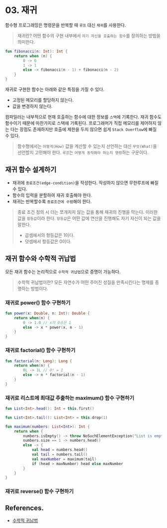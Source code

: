 # 03. 재귀

함수형 프로그래밍은 명령문을 반복할 때 `루프` 대신 `재귀`를 사용한다.

> 재귀란? 어떤 함수의 구현 내부에서 `자기 자신을 호출하는 함수`를 정의하는 방법을 의미한다.

```kotlin
fun fibonacci(n: Int): Int {
    return when (n) {
        0 -> 0
        1 -> 1
        else -> fibonacci(n - 1) + fibonacci(n - 2)
    }
}
```

재귀로 구현한 함수는 아래와 같은 특징을 가질 수 있다.

* 고정된 메모리를 할당하지 않는다.
* 값을 변경하지 않는다.

컴파일러는 내부적으로 현재 호출하는 함수에 대한 정보를 `스택`에 기록한다. 재귀 함수도 함수이기 때문에 마찬가지로 스택에 기록된다.
프로그래머가 직접 메모리를 제어하지 않는 다는 장점도 존재하지만 호출에 제한을 두지 않으면 쉽게 `Stack Overflow`에 빠질 수 있다.

> 함수형에서는 `어떻게(How)` 값을 계산할 수 있는지 선언하는 대신 `무엇(What)`을 선언할지 고민해야 한다. `루프`는 `어떻게 동작해야 하는지 명령`하는 구문이다.

## 재귀 함수 설계하기

* 재귀에 `종료조건(edge-condition)`을 작성한다. 작성하지 않으면 무한루프에 빠질 수 있다.
* 함수의 입력을 분할하여 재귀 호출해야 한다.
* 재귀는 반복할수록 `종료조건에 수렴`해야 한다.

> 종료 조건 정의 시 더는 쪼개지지 않는 값을 통해 재귀의 진행을 막는다. 이러한 값을 `항등값`이라 한다. `항등값`은 어떤 값에 연산을 진행해도 자기 자신이 되는 값을 말한다.
> * 곱셈에서의 항등값은 1이다. 
> * 덧셈에서 항등값은 0이다.

## 재귀 함수와 수학적 귀납법

모든 재귀 함수는 논리적으로 `수학적 귀납법`으로 증명이 가능하다.

> 수학적 귀납법이란? 모든 자연수가 어떤 주어진 성질을 만족시킨다는 명제를 증명하는 방법이다.

### 재귀로 power() 함수 구현하기

```kotlin
fun power(x: Double, n: Int): Double {
    return when(n) {
        0 -> 1.0 // x의 0승은 1
        else -> x * power(x, n - 1)
    }
}
```

### 재귀로 factorial() 함수 구현하기

```kotlin
fun factorial(n: Long): Long {
    return when(n) {
        0L -> 1L // 0! = 1
        else -> n * factorial(n - 1)
    }
}
```

### 재귀로 리스트에 최대값 추출하는 maximum() 함수 구현하기

```kotlin
fun List<Int>.head(): Int = this.first()

fun List<Int>.tail(): List<Int> = this.drop(1)

fun maximum(numbers: List<Int>): Int {
    return when {
        numbers.isEmpty() -> throw NoSuchElementException("List is empty.")
        numbers.size == 1 -> numbers.head()
        else -> {
            val head = numbers.head()
            val tail = numbers.tail()
            val maxNumber = maximum(tail)
            if (head > maxNumber) head else maxNumber
        }
    }
}
```

### 재귀로 reverse() 함수 구현하기



## References.

 * [수학적 귀납법](https://ko.wikipedia.org/wiki/%EC%88%98%ED%95%99%EC%A0%81_%EA%B7%80%EB%82%A9%EB%B2%95)
